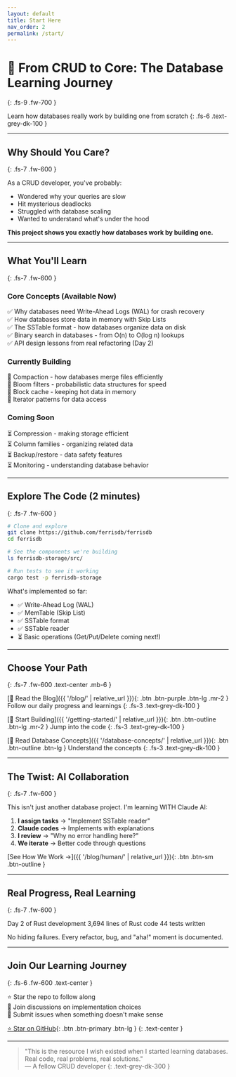 ```yaml
---
layout: default
title: Start Here
nav_order: 2
permalink: /start/
---
```


# 🚀 From CRUD to Core: The Database Learning Journey
{: .fs-9 .fw-700 }

Learn how databases really work by building one from scratch
{: .fs-6 .text-grey-dk-100 }

---

## Why Should You Care?
{: .fs-7 .fw-600 }

As a CRUD developer, you've probably:
- Wondered why your queries are slow
- Hit mysterious deadlocks  
- Struggled with database scaling
- Wanted to understand what's under the hood

**This project shows you exactly how databases work by building one.**

---

## What You'll Learn
{: .fs-7 .fw-600 }

### Core Concepts (Available Now)
✅ Why databases need Write-Ahead Logs (WAL) for crash recovery  
✅ How databases store data in memory with Skip Lists  
✅ The SSTable format - how databases organize data on disk  
✅ Binary search in databases - from O(n) to O(log n) lookups  
✅ API design lessons from real refactoring (Day 2)

### Currently Building  
🚧 Compaction - how databases merge files efficiently  
🚧 Bloom filters - probabilistic data structures for speed  
🚧 Block cache - keeping hot data in memory  
🚧 Iterator patterns for data access

### Coming Soon
⏳ Compression - making storage efficient  
⏳ Column families - organizing related data  
⏳ Backup/restore - data safety features  
⏳ Monitoring - understanding database behavior  

---

## Explore The Code (2 minutes)
{: .fs-7 .fw-600 }

```bash
# Clone and explore
git clone https://github.com/ferrisdb/ferrisdb
cd ferrisdb

# See the components we're building
ls ferrisdb-storage/src/

# Run tests to see it working
cargo test -p ferrisdb-storage
```

What's implemented so far:
- ✅ Write-Ahead Log (WAL)
- ✅ MemTable (Skip List)
- ✅ SSTable format
- ✅ SSTable reader
- ⏳ Basic operations (Get/Put/Delete coming next!)

---

## Choose Your Path
{: .fs-7 .fw-600 .text-center .mb-6 }

[📖 Read the Blog]({{ '/blog/' | relative_url }}){: .btn .btn-purple .btn-lg .mr-2 }
Follow our daily progress and learnings
{: .fs-3 .text-grey-dk-100 }

[🔧 Start Building]({{ '/getting-started/' | relative_url }}){: .btn .btn-outline .btn-lg .mr-2 }
Jump into the code
{: .fs-3 .text-grey-dk-100 }

[🤔 Read Database Concepts]({{ '/database-concepts/' | relative_url }}){: .btn .btn-outline .btn-lg }
Understand the concepts
{: .fs-3 .text-grey-dk-100 }

---

## The Twist: AI Collaboration
{: .fs-7 .fw-600 }

This isn't just another database project. I'm learning WITH Claude AI:

1. **I assign tasks** → "Implement SSTable reader"
2. **Claude codes** → Implements with explanations  
3. **I review** → "Why no error handling here?"
4. **We iterate** → Better code through questions

[See How We Work →]({{ '/blog/human/' | relative_url }}){: .btn .btn-sm .btn-outline }

---

## Real Progress, Real Learning
{: .fs-7 .fw-600 }

<div class="text-center my-4">
  <span class="fs-2 fw-700 text-purple-300">Day 2</span> of Rust development
  <span class="fs-2 fw-700 text-purple-300 ml-4">3,694</span> lines of Rust code
  <span class="fs-2 fw-700 text-purple-300 ml-4">44</span> tests written
</div>

No hiding failures. Every refactor, bug, and "aha!" moment is documented.

---

## Join Our Learning Journey
{: .fs-6 .fw-600 .text-center }

⭐ Star the repo to follow along  
💬 Join discussions on implementation choices  
🐛 Submit issues when something doesn't make sense  

[⭐ Star on GitHub](https://github.com/ferrisdb/ferrisdb){: .btn .btn-primary .btn-lg }
{: .text-center }

---

> "This is the resource I wish existed when I started learning databases. Real code, real problems, real solutions."  
> — A fellow CRUD developer
{: .text-grey-dk-300 }